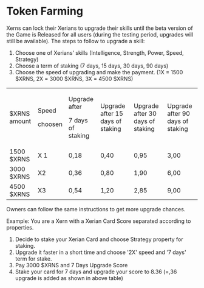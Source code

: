 # Token Farming

Xerns can lock their Xerians to upgrade their skills until the beta version of the Game is Released for all users (during the testing period, upgrades will still be available). The steps to follow to upgrade a skill:



1. Choose one of Xerians’ skills (Intelligence, Strength, Power, Speed, Strategy)
2. Choose a term of staking (7 days, 15 days, 30 days, 90 days)
3. Choose the speed of upgrading and make the payment. (1X = 1500 $XRNS, 2X = 3000 $XRNS, 3X = 4500 $XRNS)

|              |                             |                                                |                                   |                                   |                                   |
| ------------ | --------------------------- | ---------------------------------------------- | --------------------------------- | --------------------------------- | --------------------------------- |
| $XRNS amount | <p>Speed </p><p>choosen</p> | <p>Upgrade after </p><p>7 days of staking </p> | Upgrade after 15 days of staking  | Upgrade after 30 days of staking  | Upgrade after 90 days of staking  |
| 1500 $XRNS   | X 1                         | 0,18                                           | 0,40                              | 0,95                              | 3,00                              |
| 3000 $XRNS   | X2                          | 0,36                                           | 0,80                              | 1,90                              | 6,00                              |
| 4500 $XRNS   | X3                          | 0,54                                           | 1,20                              | 2,85                              | 9,00                              |

Owners can follow the same instructions to get more upgrade chances.

Example: You are a Xern with a Xerian Card Score separated according to properties.

1. Decide to stake your Xerian Card and choose Strategy property for staking.
2. Upgrade it faster in a short time and choose '2X' speed and '7 days' term for stake.
3. Pay 3000 $XRNS and 7 Days Upgrade Score
4. Stake your card for 7 days and upgrade your score to 8.36 (=,36 upgrade is added as shown in above table)&#x20;
